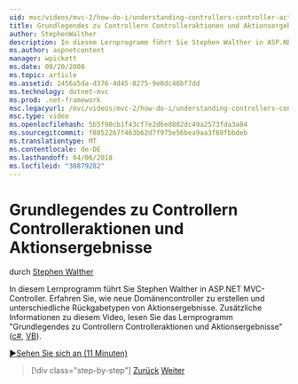 ```yaml
---
uid: mvc/videos/mvc-2/how-do-i/understanding-controllers-controller-actions-and-action-results
title: Grundlegendes zu Controllern Controlleraktionen und Aktionsergebnisse | Microsoft Docs
author: StephenWalther
description: In diesem Lernprogramm führt Sie Stephen Walther in ASP.NET MVC-Controller. Erfahren Sie, wie zum Erstellen von neuen Controller und Aktion Res verschiedene Datentypen zurückgeben...
ms.author: aspnetcontent
manager: wpickett
ms.date: 08/20/2008
ms.topic: article
ms.assetid: 2456a5da-d376-4d45-8275-9e0dc46bf7dd
ms.technology: dotnet-mvc
ms.prod: .net-framework
msc.legacyurl: /mvc/videos/mvc-2/how-do-i/understanding-controllers-controller-actions-and-action-results
msc.type: video
ms.openlocfilehash: 5b5f90cb1f43cf7e2d6ed882dc49a2573fda3a84
ms.sourcegitcommit: f8852267f463b62d7f975e56bea9aa3f68fbbdeb
ms.translationtype: MT
ms.contentlocale: de-DE
ms.lasthandoff: 04/06/2018
ms.locfileid: "30879282"
---
```

<a name="understanding-controllers-controller-actions-and-action-results"></a>Grundlegendes zu Controllern Controlleraktionen und Aktionsergebnisse
====================
durch [Stephen Walther](https://github.com/StephenWalther)

In diesem Lernprogramm führt Sie Stephen Walther in ASP.NET MVC-Controller. Erfahren Sie, wie neue Domänencontroller zu erstellen und unterschiedliche Rückgabetypen von Aktionsergebnisse. Zusätzliche Informationen zu diesem Video, lesen Sie das Lernprogramm "Grundlegendes zu Controllern Controlleraktionen und Aktionsergebnisse" ([c#](../../../overview/older-versions-1/controllers-and-routing/aspnet-mvc-controllers-overview-cs.md), [VB](../../../overview/older-versions-1/controllers-and-routing/asp-net-mvc-controller-overview-vb.md)).

[&#9654;Sehen Sie sich an (11 Minuten)](https://channel9.msdn.com/Blogs/ASP-NET-Site-Videos/understanding-controllers-controller-actions-and-action-results)

> [!div class="step-by-step"]
> [Zurück](aspnet-mvc-controller-overview.md)
> [Weiter](understanding-views-view-data-and-html-helpers.md)
